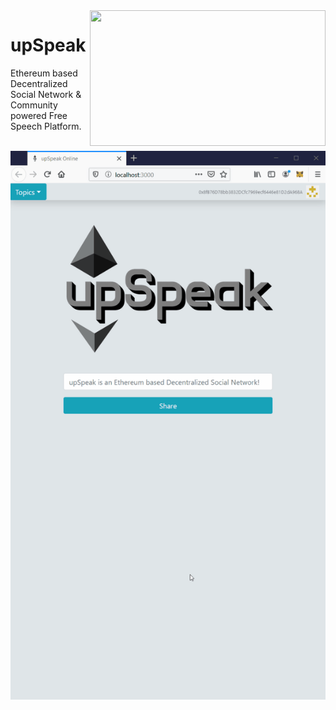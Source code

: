 <img align="right" width="377" height="217" src="https://spee.ch/8/upSpeak1.png">

# upSpeak
Ethereum based Decentralized Social Network &amp; Community powered Free Speech Platform.
<br />
<br />

<img align="middle" src="upSpeak.gif">